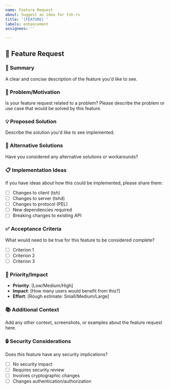 ```yaml
---
name: Feature Request
about: Suggest an idea for tsh-rs
title: '[FEATURE] '
labels: enhancement
assignees: ''

---
```


## 🚀 Feature Request

### 📝 Summary
A clear and concise description of the feature you'd like to see.

### 🤔 Problem/Motivation
Is your feature request related to a problem? Please describe the problem or use case that would be solved by this feature.

### 💡 Proposed Solution
Describe the solution you'd like to see implemented.

### 🔄 Alternative Solutions
Have you considered any alternative solutions or workarounds?

### 📋 Implementation Ideas
If you have ideas about how this could be implemented, please share them:

- [ ] Changes to client (tsh)
- [ ] Changes to server (tshd)  
- [ ] Changes to protocol (PEL)
- [ ] New dependencies required
- [ ] Breaking changes to existing API

### ✅ Acceptance Criteria
What would need to be true for this feature to be considered complete?

- [ ] Criterion 1
- [ ] Criterion 2
- [ ] Criterion 3

### 🎯 Priority/Impact
- **Priority**: [Low/Medium/High]
- **Impact**: [How many users would benefit from this?]
- **Effort**: [Rough estimate: Small/Medium/Large]

### 📚 Additional Context
Add any other context, screenshots, or examples about the feature request here.

### 🔒 Security Considerations
Does this feature have any security implications?

- [ ] No security impact
- [ ] Requires security review
- [ ] Involves cryptographic changes
- [ ] Changes authentication/authorization